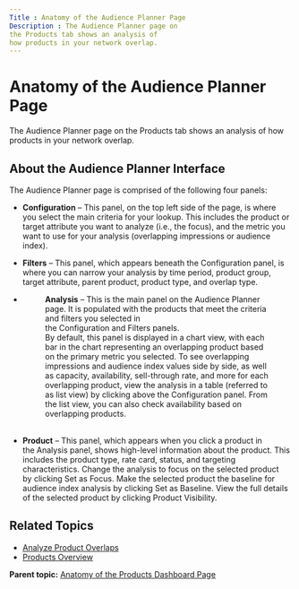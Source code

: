 ```yaml
---
Title : Anatomy of the Audience Planner Page
Description : The Audience Planner page on
the Products tab shows an analysis of
how products in your network overlap.
---
```



# Anatomy of the Audience Planner Page



The Audience Planner page on
the Products tab shows an analysis of
how products in your network overlap.

<div id="ID-00000f43__section_jhf_nbw_mwb" >

## About the Audience Planner Interface

The Audience Planner page is comprised of the following four panels:

- **Configuration** – This panel, on the top left side of the page, is
  where you select the main criteria for your lookup. This includes the
  product or target attribute you want to analyze (i.e., the focus), and
  the metric you want to use for your analysis (overlapping impressions
  or audience index).  
    

- **Filters** – This panel, which appears beneath
  the Configuration panel, is where you can narrow your analysis by time
  period, product group, target attribute, parent product, product type,
  and overlap type.  

- <figure id="ID-00000f43__fig_lhf_nbw_mwb" class="fig fignone">
  <p><strong>Analysis</strong> – This is the main panel on the Audience
  Planner page. It is populated with the products that meet the criteria
  and filters you selected in the Configuration and Filters panels.<br />
  By default, this panel is displayed in a chart view, with each bar in
  the chart representing an overlapping product based on the primary
  metric you selected. To see overlapping impressions and audience index
  values side by side, as well as capacity, availability, sell-through
  rate, and more for each overlapping product, view the analysis in a
  table (referred to as list view) by clicking above
  the Configuration panel. From the list view, you can also check
  availability based on overlapping products.<br />
  <br />
  </p>
  </figure>

- **Product** – This panel, which appears when you click a product in
  the Analysis panel, shows high-level information about the product.
  This includes the product type, rate card, status, and targeting
  characteristics. Change the analysis to focus on the selected product
  by clicking Set as Focus. Make the
  selected product the baseline for audience index analysis by
  clicking Set as Baseline. View the
  full details of the selected product by
  clicking Product Visibility.



<div id="ID-00000f43__section_zhf_nbw_mwb" >

## Related Topics



<div id="ID-00000f43__section_qhf_nbw_mwb" >

- <a href="analyze-product-overlaps.html" class="xref">Analyze Product
  Overlaps</a>
- <a href="products-overview.html" class="xref">Products Overview</a>  
    





<div class="familylinks">

<div class="parentlink">

**Parent topic:**
<a href="../topics/anatomy-of-the-products-dashboard-page.html"
class="link">Anatomy of the Products Dashboard Page</a>






